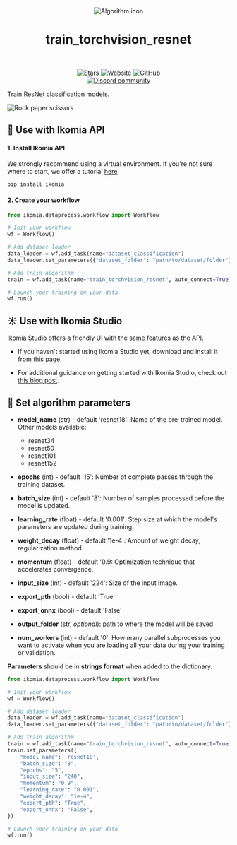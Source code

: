 <div align="center">
  <img src="https://raw.githubusercontent.com/Ikomia-hub/train_torchvision_resnet/main/icons/pytorch-logo.png" alt="Algorithm icon">
  <h1 align="center">train_torchvision_resnet</h1>
</div>
<br />
<p align="center">
    <a href="https://github.com/Ikomia-hub/train_torchvision_resnet">
        <img alt="Stars" src="https://img.shields.io/github/stars/Ikomia-hub/train_torchvision_resnet">
    </a>
    <a href="https://app.ikomia.ai/hub/">
        <img alt="Website" src="https://img.shields.io/website/http/app.ikomia.ai/en.svg?down_color=red&down_message=offline&up_message=online">
    </a>
    <a href="https://github.com/Ikomia-hub/train_torchvision_resnet/blob/main/LICENSE.md">
        <img alt="GitHub" src="https://img.shields.io/github/license/Ikomia-hub/train_torchvision_resnet.svg?color=blue">
    </a>    
    <br>
    <a href="https://discord.com/invite/82Tnw9UGGc">
        <img alt="Discord community" src="https://img.shields.io/badge/Discord-white?style=social&logo=discord">
    </a> 
</p>

Train ResNet classification models.

![Rock paper scissors](https://uploads-ssl.webflow.com/645cec60ffb18d5ebb37da4b/64e480470f4a9d7b0a3198fb_Picture23-p-800.jpg)



## :rocket: Use with Ikomia API

#### 1. Install Ikomia API

We strongly recommend using a virtual environment. If you're not sure where to start, we offer a tutorial [here](https://www.ikomia.ai/blog/a-step-by-step-guide-to-creating-virtual-environments-in-python).

```sh
pip install ikomia
```

#### 2. Create your workflow


```python
from ikomia.dataprocess.workflow import Workflow

# Init your workflow
wf = Workflow()    

# Add dataset loader
data_loader = wf.add_task(name="dataset_classification")
data_loader.set_parameters({"dataset_folder": "path/to/dataset/folder"}) 

# Add train algorithm 
train = wf.add_task(name="train_torchvision_resnet", auto_connect=True)

# Launch your training on your data
wf.run()
```

## :sunny: Use with Ikomia Studio

Ikomia Studio offers a friendly UI with the same features as the API.

- If you haven't started using Ikomia Studio yet, download and install it from [this page](https://www.ikomia.ai/studio).

- For additional guidance on getting started with Ikomia Studio, check out [this blog post](https://www.ikomia.ai/blog/how-to-get-started-with-ikomia-studio).

## :pencil: Set algorithm parameters

- **model_name** (str) - default 'resnet18': Name of the pre-trained model. Other models available:
    - resnet34
    - resnet50
    - resnet101
    - resnet152

- **epochs** (int) - default '15': Number of complete passes through the training dataset.
- **batch_size** (int) - default '8': Number of samples processed before the model is updated.
- **learning_rate** (float) - default '0.001': Step size at which the model's parameters are updated during training.
- **weight_decay** (float) - default '1e-4': Amount of weight decay, regularization method.
- **momentum** (float) - default '0.9: Optimization technique that accelerates convergence.
- **input_size** (int) - default '224': Size of the input image.
- **export_pth** (bool) - default 'True'
- **export_onnx** (bool) - default 'False'
- **output_folder** (str, *optional*): path to where the model will be saved. 
- **num_workers** (int) - default '0': How many parallel subprocesses you want to activate when you are loading all your data during your training or validation. 


**Parameters** should be in **strings format**  when added to the dictionary.

```python
from ikomia.dataprocess.workflow import Workflow

# Init your workflow
wf = Workflow()    

# Add dataset loader
data_loader = wf.add_task(name="dataset_classification")
data_loader.set_parameters({"dataset_folder": "path/to/dataset/folder"}) 

# Add train algorithm 
train = wf.add_task(name="train_torchvision_resnet", auto_connect=True)
train.set_parameters({
    "model_name": 'resnet18',
    "batch_size": "8",
    "epochs": "5",
    "input_size": "240",
    "momentum": "0.9",
    "learning_rate": "0.001",
    "weight_decay": "1e-4",
    "export_pth": "True",
    "export_onnx": "False",
}) 

# Launch your training on your data
wf.run()
```
